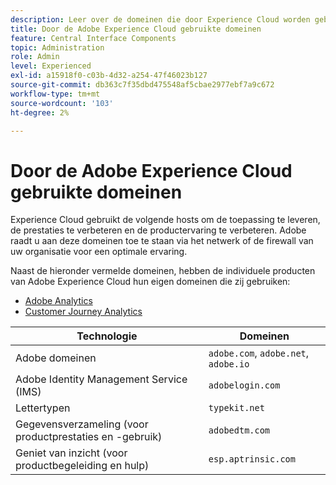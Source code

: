 ```yaml
---
description: Leer over de domeinen die door Experience Cloud worden gebruikt.
title: Door de Adobe Experience Cloud gebruikte domeinen
feature: Central Interface Components
topic: Administration
role: Admin
level: Experienced
exl-id: a15918f0-c03b-4d32-a254-47f46023b127
source-git-commit: db363c7f35dbd475548af5cbae2977ebf7a9c672
workflow-type: tm+mt
source-wordcount: '103'
ht-degree: 2%

---
```


# Door de Adobe Experience Cloud gebruikte domeinen

Experience Cloud gebruikt de volgende hosts om de toepassing te leveren, de prestaties te verbeteren en de productervaring te verbeteren. Adobe raadt u aan deze domeinen toe te staan via het netwerk of de firewall van uw organisatie voor een optimale ervaring.

Naast de hieronder vermelde domeinen, hebben de individuele producten van Adobe Experience Cloud hun eigen domeinen die zij gebruiken:

* [Adobe Analytics](https://experienceleague.adobe.com/en/docs/analytics/technotes/domains)
* [Customer Journey Analytics](https://experienceleague.adobe.com/en/docs/analytics-platform/using/technotes/domains)

| Technologie | Domeinen |
| --- | --- |
| Adobe domeinen | `adobe.com`, `adobe.net`, `adobe.io` |
| Adobe Identity Management Service (IMS) | `adobelogin.com` |
| Lettertypen | `typekit.net` |
| Gegevensverzameling (voor productprestaties en -gebruik) | `adobedtm.com` |
| Geniet van inzicht (voor productbegeleiding en hulp) | `esp.aptrinsic.com` |
